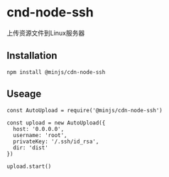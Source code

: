 # cnd-node-ssh

上传资源文件到Linux服务器

## Installation
```
npm install @minjs/cdn-node-ssh
```

## Useage
```
const AutoUpload = require('@minjs/cdn-node-ssh')

const upload = new AutoUpload({
  host: '0.0.0.0',
  username: 'root',
  privateKey: '/.ssh/id_rsa',
  dir: 'dist'
})

upload.start()
```
